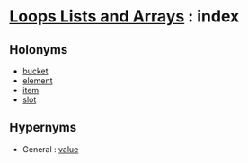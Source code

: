 # [Loops Lists and Arrays][1] : index

## Holonyms

  - [bucket](bucket.md)
  - [element](element.md)
  - [item](item.md)
  - [slot](slot.md)
  
## Hypernyms

  - General : [value](/The_Basics/General/value.md)

[1]: README.md

